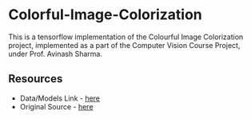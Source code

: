 # Colorful-Image-Colorization

This is a tensorflow implementation of the Colourful Image Colorization project, implemented as a part of the Computer Vision Course Project, under Prof. Avinash Sharma.

## Resources

- Data/Models Link - [here](https://iiitaphyd-my.sharepoint.com/:f:/g/personal/aakash_jain_students_iiit_ac_in/EjDklseQ6l1NpweYZKO8XxIB3ZdNVP-M7an4Xo5Lm8uX4A?e=hjj0BO)
- Original Source - [here](https://richzhang.github.io/colorization/)

